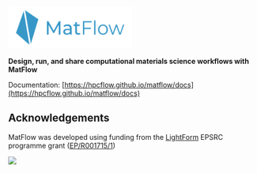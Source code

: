 <img src="docs/source/_static/images/logo-90dpi.png" width="250" alt="MatFlow logo"/>

**Design, run, and share computational materials science workflows with MatFlow**

Documentation: [https://hpcflow.github.io/matflow/docs](https://hpcflow.github.io/matflow/docs)

## Acknowledgements

MatFlow was developed using funding from the [LightForm](https://lightform.org.uk/) EPSRC programme grant ([EP/R001715/1](https://gow.epsrc.ukri.org/NGBOViewGrant.aspx?GrantRef=EP/R001715/1))

<img src="https://lightform-group.github.io/wiki/assets/images/site/lightform-logo.png" width="150"/>
